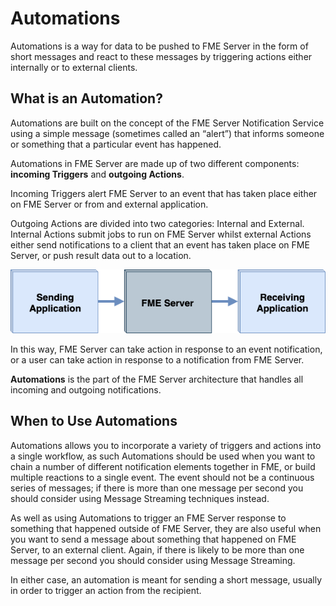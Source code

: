 # Automations

Automations is a way for data to be pushed to FME Server in the form of short messages and react to these messages by triggering actions either internally or to external clients.

## What is an Automation? ##

Automations are built on the concept of the FME Server Notification Service using a simple message (sometimes called an “alert”) that informs someone or something that a particular event has happened.

Automations in FME Server are made up of two different components: **incoming Triggers** and **outgoing Actions**.

Incoming Triggers alert FME Server to an event that has taken place either on FME Server or from and external application.

Outgoing Actions are divided into two categories: Internal and External. Internal Actions submit jobs to run on FME Server whilst external Actions either send notifications to a client that an event has taken place on FME Server, or push result data out to a location.

![](./Images/Img4.001.WhatIsRealTime.png)

In this way, FME Server can take action in response to an event notification, or a user can take action in response to a notification from FME Server.

**Automations** is the part of the FME Server architecture that handles all incoming and outgoing notifications.

## When to Use Automations ##

Automations allows you to incorporate a variety of triggers and actions into a single workflow, as such Automations should be used when you want to chain a number of different notification elements together in FME, or build multiple reactions to a single event. The event should not be a continuous series of messages; if there is more than one message per second you should consider using Message Streaming techniques instead.

As well as using Automations to trigger an FME Server response to something that happened outside of FME Server, they are also useful when you want to send a message about something that happened on FME Server, to an external client. Again, if there is likely to be more than one message per second you should consider using Message Streaming.

In either case, an automation is meant for sending a short message, usually in order to trigger an action from the recipient.
